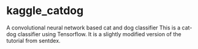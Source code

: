 # kaggle_catdog
A convolutional neural network based cat and dog classifier
This is a cat-dog classifier using Tensorflow. It is a slightly modified version of the tutorial from sentdex.
